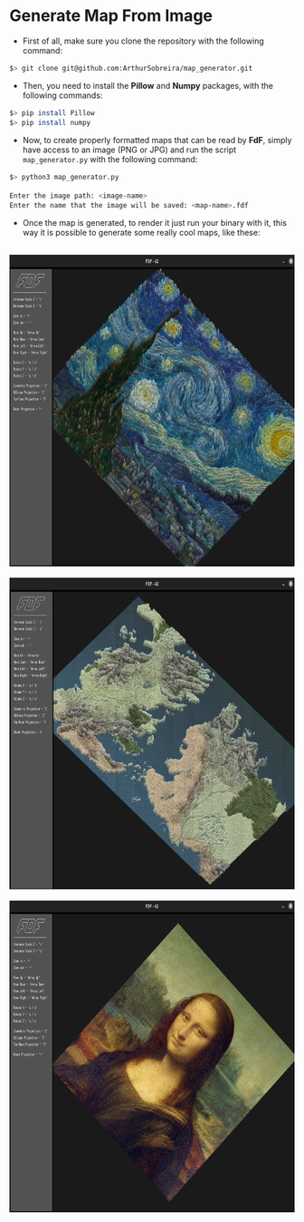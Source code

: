 # Generate Map From Image

* First of all, make sure you clone the repository with the following command:

```bash
$> git clone git@github.com:ArthurSobreira/map_generator.git
```

* Then, you need to install the <strong>Pillow</strong> and <strong>Numpy</strong> packages, with the following commands:

```bash
$> pip install Pillow
$> pip install numpy
```

* Now, to create properly formatted maps that can be read by <strong>FdF</strong>, simply have access to an image (PNG or JPG)
  and run the script <code>map_generator.py</code> with the following command:

```bash
$> python3 map_generator.py

Enter the image path: <image-name>
Enter the name that the image will be saved: <map-name>.fdf
```

* Once the map is generated, to render it just run your binary with it, this way it is possible to generate some really cool maps, like these:

<br>

<div align="center">
  <a href="images/van-gogh.png" target="_blank">
      <img height=550 src="images/van-gogh.png">
   </a>
</div><br>
<div align="center">
   <a href="images/got_map.png" target="_blank">
      <img height=550 src="images/got_map.png">
   </a>
</div><br>
<div align="center">
   <a href="images/monalisa.png" target="_blank">
      <img height=550 src="images/monalisa.png">
   </a>
</div><br>
